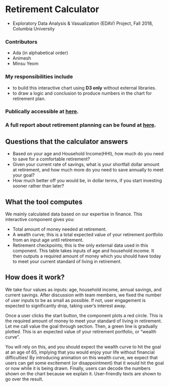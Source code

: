 # Retirement Calculator
- Exploratory Data Analysis & Vasualization (EDAV) Project, Fall 2018, Columbia University

### Contributors
- Ada (in alphabetical order)
- Animesh
- Minsu Yeom

### My responsibilities include
- to build this interactive chart using **D3 only** without external libraries.
- to draw a logic and conclusion to produce numbers in the chart for retirement plan.

### Publically accessible at [here](https://my2582.github.io/resume).
### A full report about retirement planning can be found at [here](https://my2582.github.io/FinalReport.pdf).

## Questions that the calculator answers
- Based on your age and Household Income(HHI), how much do you need to save for a comfortable retirement?
- Given your current rate of savings, what is your shortfall dollar amount at retirement, and how much more do you need to save annually to meet your goal?
- How much better off you would be, in dollar terms, if you start investing sooner rather than later?
  

## What the tool computes
We mainly calculated data based on our expertise in finance. This interactive component gives you:
- Total amount of money needed at retirement.
- A wealth curve; this is a total expected value of your retirement portfolio from an input age until retirement.
- Retirement checkpoints; this is the only external data used in this component. This table takes inputs of age and household income. It then outputs a required amount of money which you should have today to meet your current standard of living in retirement.


## How does it work?
We take four values as inputs: age, household income, annual savings, and current savings. After discussion with team members, we fixed the number of user inputs to be as small as possible. If not, user engagement is expected to significantly drop, taking user’s interest away.

Once a user clicks the start button, the component plots a red circle. This is the required amount of money to meet your standard of living in retirement. Let me call value the goal through section. Then, a green line is gradually plotted. This is an expected value of your retirement portfolio, or “wealth curve”.

You will rely on this, and you should expect the wealth curve to hit the goal at an age of 65, implying that you would enjoy your life without financial difficulties! By introducing animation on this wealth curve, we expect that users can get some excitement (or disappointment) that it would hit the goal or now while it is being drawn. Finally, users can decode the numbers shown on the chart because we explain it. User-friendly texts are shown to go over the result.

